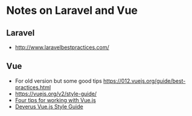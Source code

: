 # Notes on Laravel and Vue

## Laravel

* http://www.laravelbestpractices.com/

## Vue

* For old version but some good tips https://012.vuejs.org/guide/best-practices.html
* https://vuejs.org/v2/style-guide/
* [Four tips for working with Vue.js](https://itnext.io/four-tips-for-working-with-vue-js-b362d97de852)
* [Deverus Vue.js Style Guide](https://gist.github.com/brianboyko/91fdfb492071e743e389d84eee002342)

